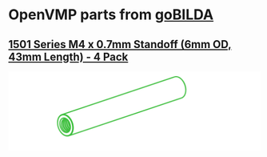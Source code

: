 # OpenVMP parts from [goBILDA](https://www.gobilda.com/)
## [1501 Series M4 x 0.7mm Standoff (6mm OD, 43mm Length) - 4 Pack](https://www.gobilda.com/1501-series-m4-x-0-7mm-standoff-6mm-od-43mm-length-4-pack/)

[<img alt='1501 Series M4 x 0.7mm Standoff (6mm OD, 43mm Length) - 4 Pack' src='https://github.com/openvmp/openvmp-models/blob/main/generated_files/parts/gobilda/structure-standoff-m4-43mm.png'/>](https://github.com/openvmp/openvmp-models/blob/main/generated_files/parts/gobilda/structure-standoff-m4-43mm.stl)

